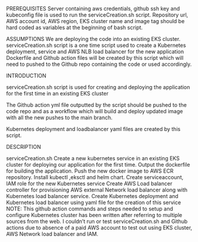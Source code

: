 PREREQUISITES
Server containing aws credentials, github ssh key and kubeconfig file is used to run the serviceCreation.sh script.
Repository url, AWS account id, AWS region, EKS cluster name and image tag should be hard coded as variables at the beginning of  bash script.

ASSUMPTIONS
We are deploying the code into an existing EKS cluster.
serviceCreation.sh script is a one time script used to create a Kubernetes deployment, service and AWS NLB load balancer for the new application
Dockerfile and Github action files will be created by this script which will need to pushed to the Github repo containing the code or used accordingly.

INTRODUCTION

serviceCreation.sh script is used for creating and deploying the application for the first time in an existing EKS cluster

The  Github action yml file outputted by the script should be pushed to the code repo and as a workflow which will build and deploy updated image with all the new pushes to the main branch.

Kubernetes deployment and loadbalancer yaml files are created by this script.


DESCRIPTION

serviceCreation.sh 
Create a new kubernetes service in an existing EKS cluster for deploying our application for the first time.
Output the dockerfile for building the application.
Push the new docker image to AWS ECR repository.
Install kubectl ,eksctl and helm chart.
Create serviceaccount, IAM role for the new Kubernetes service
Create AWS Load balancer controller for provisioning AWS external Network load balancer along with Kubernetes load balancer service.
Create Kubernetes deployment and Kubernetes load balancer using yaml file for the creation of this service
NOTE: 
This github action commands and steps needed to setup and configure Kubernetes cluster has been written after referring to multiple sources from the web.
I couldn’t run or test serviceCreation.sh and Github actions due to absence of a paid AWS account to test out using EKS cluster, AWS Network load balancer and IAM.

